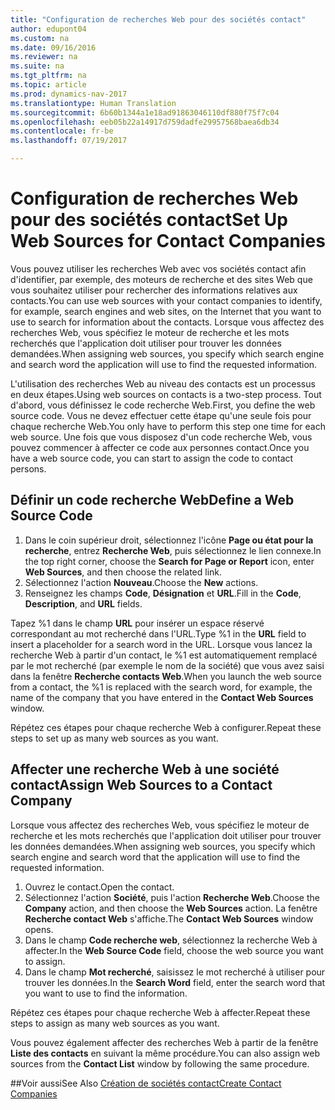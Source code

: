 ```yaml
---
title: "Configuration de recherches Web pour des sociétés contact"
author: edupont04
ms.custom: na
ms.date: 09/16/2016
ms.reviewer: na
ms.suite: na
ms.tgt_pltfrm: na
ms.topic: article
ms.prod: dynamics-nav-2017
ms.translationtype: Human Translation
ms.sourcegitcommit: 6b60b1344a1e18ad91863046110df880f75f7c04
ms.openlocfilehash: eeb05b22a14917d759dadfe29957568baea6db34
ms.contentlocale: fr-be
ms.lasthandoff: 07/19/2017

---
```

# <a name="set-up-web-sources-for-contact-companies"></a><span data-ttu-id="2bcda-102">Configuration de recherches Web pour des sociétés contact</span><span class="sxs-lookup"><span data-stu-id="2bcda-102">Set Up Web Sources for Contact Companies</span></span>
<span data-ttu-id="2bcda-103">Vous pouvez utiliser les recherches Web avec vos sociétés contact afin d'identifier, par exemple, des moteurs de recherche et des sites Web que vous souhaitez utiliser pour rechercher des informations relatives aux contacts.</span><span class="sxs-lookup"><span data-stu-id="2bcda-103">You can use web sources with your contact companies to identify, for example, search engines and web sites, on the Internet that you want to use to search for information about the contacts.</span></span> <span data-ttu-id="2bcda-104">Lorsque vous affectez des recherches Web, vous spécifiez le moteur de recherche et les mots recherchés que l'application doit utiliser pour trouver les données demandées.</span><span class="sxs-lookup"><span data-stu-id="2bcda-104">When assigning web sources, you specify which search engine and search word the application will use to find the requested information.</span></span>

<span data-ttu-id="2bcda-105">L'utilisation des recherches Web au niveau des contacts est un processus en deux étapes.</span><span class="sxs-lookup"><span data-stu-id="2bcda-105">Using web sources on contacts is a two-step process.</span></span> <span data-ttu-id="2bcda-106">Tout d'abord, vous définissez le code recherche Web.</span><span class="sxs-lookup"><span data-stu-id="2bcda-106">First, you define the web source code.</span></span> <span data-ttu-id="2bcda-107">Vous ne devez effectuer cette étape qu'une seule fois pour chaque recherche Web.</span><span class="sxs-lookup"><span data-stu-id="2bcda-107">You only have to perform this step one time for each web source.</span></span> <span data-ttu-id="2bcda-108">Une fois que vous disposez d'un code recherche Web, vous pouvez commencer à affecter ce code aux personnes contact.</span><span class="sxs-lookup"><span data-stu-id="2bcda-108">Once you have a web source code, you can start to assign the code to contact persons.</span></span>

## <a name="define-a-web-source-code"></a><span data-ttu-id="2bcda-109">Définir un code recherche Web</span><span class="sxs-lookup"><span data-stu-id="2bcda-109">Define a Web Source Code</span></span>
1. <span data-ttu-id="2bcda-110">Dans le coin supérieur droit, sélectionnez l'icône **Page ou état pour la recherche**, entrez **Recherche Web**, puis sélectionnez le lien connexe.</span><span class="sxs-lookup"><span data-stu-id="2bcda-110">In the top right corner, choose the **Search for Page or Report** icon, enter **Web Sources**, and then choose the related link.</span></span>
2. <span data-ttu-id="2bcda-111">Sélectionnez l'action **Nouveau**.</span><span class="sxs-lookup"><span data-stu-id="2bcda-111">Choose the **New** actions.</span></span>
3. <span data-ttu-id="2bcda-112">Renseignez les champs **Code**, **Désignation** et **URL**.</span><span class="sxs-lookup"><span data-stu-id="2bcda-112">Fill in the **Code**, **Description**, and **URL** fields.</span></span>

  <span data-ttu-id="2bcda-113">Tapez %1 dans le champ **URL** pour insérer un espace réservé correspondant au mot recherché dans l'URL.</span><span class="sxs-lookup"><span data-stu-id="2bcda-113">Type %1 in the **URL** field to insert a placeholder for a search word in the URL.</span></span> <span data-ttu-id="2bcda-114">Lorsque vous lancez la recherche Web à partir d'un contact, le %1 est automatiquement remplacé par le mot recherché (par exemple le nom de la société) que vous avez saisi dans la fenêtre **Recherche contacts Web**.</span><span class="sxs-lookup"><span data-stu-id="2bcda-114">When you launch the web source from a contact, the %1 is replaced with the search word, for example, the name of the company that you have entered in the **Contact Web Sources** window.</span></span>

<span data-ttu-id="2bcda-115">Répétez ces étapes pour chaque recherche Web à configurer.</span><span class="sxs-lookup"><span data-stu-id="2bcda-115">Repeat these steps to set up as many web sources as you want.</span></span>

## <a name="assign-web-sources-to-a-contact-company"></a><span data-ttu-id="2bcda-116">Affecter une recherche Web à une société contact</span><span class="sxs-lookup"><span data-stu-id="2bcda-116">Assign Web Sources to a Contact Company</span></span>
<span data-ttu-id="2bcda-117">Lorsque vous affectez des recherches Web, vous spécifiez le moteur de recherche et les mots recherchés que l'application doit utiliser pour trouver les données demandées.</span><span class="sxs-lookup"><span data-stu-id="2bcda-117">When assigning web sources, you specify which search engine and search word that the application will use to find the requested information.</span></span>

1. <span data-ttu-id="2bcda-118">Ouvrez le contact.</span><span class="sxs-lookup"><span data-stu-id="2bcda-118">Open the contact.</span></span>
2. <span data-ttu-id="2bcda-119">Sélectionnez l'action **Société**, puis l'action **Recherche Web**.</span><span class="sxs-lookup"><span data-stu-id="2bcda-119">Choose the **Company** action, and then choose the **Web Sources** action.</span></span> <span data-ttu-id="2bcda-120">La fenêtre **Recherche contact Web** s'affiche.</span><span class="sxs-lookup"><span data-stu-id="2bcda-120">The **Contact Web Sources** window opens.</span></span>
3. <span data-ttu-id="2bcda-121">Dans le champ **Code recherche web**, sélectionnez la recherche Web à affecter.</span><span class="sxs-lookup"><span data-stu-id="2bcda-121">In the **Web Source Code** field, choose the web source you want to assign.</span></span>
4. <span data-ttu-id="2bcda-122">Dans le champ **Mot recherché**, saisissez le mot recherché à utiliser pour trouver les données.</span><span class="sxs-lookup"><span data-stu-id="2bcda-122">In the **Search Word** field, enter the search word that you want to use to find the information.</span></span>

<span data-ttu-id="2bcda-123">Répétez ces étapes pour chaque recherche Web à affecter.</span><span class="sxs-lookup"><span data-stu-id="2bcda-123">Repeat these steps to assign as many web sources as you want.</span></span>

<span data-ttu-id="2bcda-124">Vous pouvez également affecter des recherches Web à partir de la fenêtre **Liste des contacts** en suivant la même procédure.</span><span class="sxs-lookup"><span data-stu-id="2bcda-124">You can also assign web sources from the **Contact List** window by following the same procedure.</span></span>

##<a name="see-also"></a><span data-ttu-id="2bcda-125">Voir aussi</span><span class="sxs-lookup"><span data-stu-id="2bcda-125">See Also</span></span>
[<span data-ttu-id="2bcda-126">Création de sociétés contact</span><span class="sxs-lookup"><span data-stu-id="2bcda-126">Create Contact Companies</span></span>](marketing-create-contact-companies.md)

